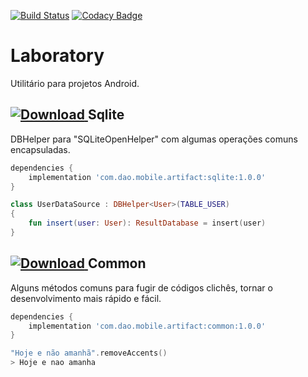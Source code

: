 [![Build Status](https://travis-ci.org/diogo0liveira/Laboratory.svg?branch=master)](https://travis-ci.org/diogo0liveira/Laboratory)
[![Codacy Badge](https://api.codacy.com/project/badge/Grade/946f4e34c8a34682902188c905915353)](https://www.codacy.com/app/diogo0liveira/Laboratory?utm_source=github.com&amp;utm_medium=referral&amp;utm_content=diogo0liveira/Laboratory&amp;utm_campaign=Badge_Grade)

# Laboratory
Utilitário para projetos Android.

## [![Download](https://api.bintray.com/packages/diogo0liveira/android/sqlite-common/images/download.svg?version=1.0.0) ](https://bintray.com/diogo0liveira/android/sqlite-common/1.0.0/link) Sqlite

DBHelper para "SQLiteOpenHelper" com algumas operações comuns encapsuladas.
```groovy
dependencies {
    implementation 'com.dao.mobile.artifact:sqlite:1.0.0'
}
```

```kotlin
class UserDataSource : DBHelper<User>(TABLE_USER)
{
    fun insert(user: User): ResultDatabase = insert(user)
}
```

## [![Download](https://api.bintray.com/packages/diogo0liveira/android/common/images/download.svg?version=1.0.0) ](https://bintray.com/diogo0liveira/android/common/1.0.0/link) Common

Alguns métodos comuns para fugir de códigos clichês, tornar o desenvolvimento mais rápido e fácil.
```groovy
dependencies {
    implementation 'com.dao.mobile.artifact:common:1.0.0'
}
```

```kotlin
"Hoje e não amanhã".removeAccents()
> Hoje e nao amanha
```
